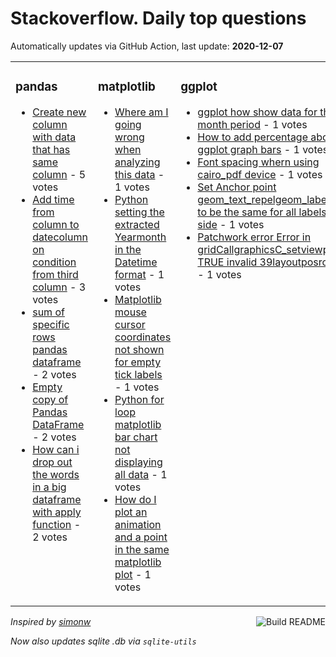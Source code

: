 # Stackoverflow. Daily top questions 

Automatically updates via GitHub Action, last update: **<!-- date starts -->2020-12-07<!-- date ends -->**


<table><tr><td valign="top" width="33%">

### pandas
<!-- pandas starts -->
* [Create new column with data that has same column](https://stackoverflow.com/questions/65182169/create-new-column-with-data-that-has-same-column) - 5 votes
* [Add time from column to datecolumn on condition from third column](https://stackoverflow.com/questions/65179620/add-time-from-column-to-date-column-on-condition-from-third-column) - 3 votes
* [sum of specific rows pandas dataframe](https://stackoverflow.com/questions/65178983/sum-of-specific-rows-pandas-dataframe) - 2 votes
* [Empty copy of Pandas DataFrame](https://stackoverflow.com/questions/65188612/empty-copy-of-pandas-dataframe) - 2 votes
* [How can i drop out the words in a big dataframe with apply function](https://stackoverflow.com/questions/65176395/how-can-i-drop-out-the-words-in-a-big-dataframe-with-apply-function) - 2 votes
<!-- pandas ends -->
</td><td valign="top" width="34%">


### matplotlib
<!-- matplotlib starts -->
* [Where am I going wrong when analyzing this data](https://stackoverflow.com/questions/65186944/where-am-i-going-wrong-when-analyzing-this-data) - 1 votes
* [Python setting the extracted Yearmonth in the Datetime format](https://stackoverflow.com/questions/65183321/python-setting-the-extracted-year-month-in-the-datetime-format) - 1 votes
* [Matplotlib mouse cursor coordinates not shown for empty tick labels](https://stackoverflow.com/questions/65180000/matplotlib-mouse-cursor-coordinates-not-shown-for-empty-tick-labels) - 1 votes
* [Python for loop matplotlib bar chart not displaying all data](https://stackoverflow.com/questions/65188027/python-for-loop-matplotlib-bar-chart-not-displaying-all-data) - 1 votes
* [How do I plot an animation and a point in the same matplotlib plot](https://stackoverflow.com/questions/65182626/how-do-i-plot-an-animation-and-a-point-in-the-same-matplotlib-plot) - 1 votes
<!-- matplotlib ends -->
</td><td valign="top" width="34%">


### ggplot
<!-- ggplot2 starts -->
* [ggplot how show data for the last month period](https://stackoverflow.com/questions/65189846/ggplot-how-show-data-for-the-last-month-period) - 1 votes
* [How to add percentage above the ggplot graph bars](https://stackoverflow.com/questions/65175367/how-to-add-percentage-above-the-ggplot-graph-bars) - 1 votes
* [Font spacing whern using cairo_pdf device](https://stackoverflow.com/questions/65188058/font-spacing-whern-using-cairo-pdf-device) - 1 votes
* [Set Anchor point geom_text_repelgeom_label_repel to be the same for all labels left side](https://stackoverflow.com/questions/65186393/set-anchor-point-geom-text-repel-geom-label-repel-to-be-the-same-for-all-labels) - 1 votes
* [Patchwork error  Error in gridCallgraphicsC_setviewport vp TRUE  invalid 39layoutposrow39](https://stackoverflow.com/questions/65184299/patchwork-error-error-in-grid-call-graphicsc-setviewport-vp-true-invalid) - 1 votes
<!-- ggplot2 ends -->
</td></tr></table>

<a href="https://github.com/hp0404/hp0404/actions"><img src="https://github.com/hp0404/hp0404/workflows/Build%20README/badge.svg" align="right" alt="Build README"></a> <p>*Inspired by  [simonw](https://github.com/simonw/simonw)*</p> <p> *Now also updates sqlite .db via `sqlite-utils`* </p>

